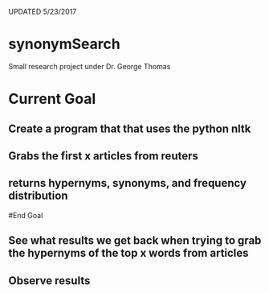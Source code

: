 UPDATED 5/23/2017

# synonymSearch
Small research project under Dr. George Thomas

# Current Goal 
## Create a program that that uses the python nltk
## Grabs the first x articles from reuters
## returns hypernyms, synonyms, and frequency distribution

#End Goal
## See what results we get back when trying to grab the hypernyms of the top x words from articles
## Observe results
